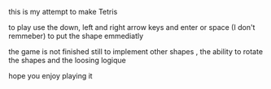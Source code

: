 this is my attempt to make Tetris

to play use the down, left and right arrow keys and enter or space (I don't remmeber) to put the shape emmediatly

the game is not finished still to implement other shapes , the ability to rotate the shapes and the loosing logique

hope you enjoy playing it
